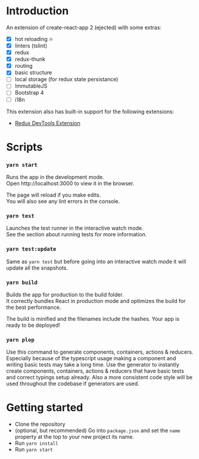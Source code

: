 # Introduction

An extension of create-react-app 2 (ejected) with some extras:

- [x] hot reloading :fire:
- [x] linters (tslint)
- [x] redux
- [x] redux-thunk
- [x] routing
- [x] basic structure
- [ ] local storage (for redux state persistance)
- [ ] ImmutableJS
- [ ] Bootstrap 4
- [ ] i18n

This extension also has built-in support for the following extensions:

- [Redux DevTools Extension](https://github.com/zalmoxisus/redux-devtools-extension#installation)

# Scripts

### `yarn start`

Runs the app in the development mode.<br />
Open http://localhost:3000 to view it in the browser.<br />

The page will reload if you make edits.<br />
You will also see any lint errors in the console.<br />

### `yarn test`

Launches the test runner in the interactive watch mode.<br />
See the section about running tests for more information.

### `yarn test:update`

Same as `yarn test` but before going into an interactive watch mode it will
update all the snapshots.

### `yarn build`

Builds the app for production to the build folder.<br />
It correctly bundles React in production mode and optimizes the build for the best performance.

The build is minified and the filenames include the hashes.
Your app is ready to be deployed!

### `yarn plop`

Use this command to generate components, containers, actions & reducers.<br />
Especially because of the typescript usage making a component and writing basic
tests may take a long time. Use the generator to instantly create components,
containers, actions & reducers that have basic tests and correct typings setup
already. Also a more consistent code style will be used throughout the codebase
if generators are used.

# Getting started

- Clone the repository
- (optional, but recommended) Go into `package.json` and set the `name` property
  at the top to your new project its name.
- Run `yarn install`
- Run `yarn start`
